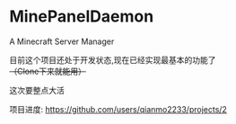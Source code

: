 # MinePanelDaemon
A Minecraft Server Manager

目前这个项目还处于开发状态,现在已经实现最基本的功能了
~~（Clone下来就能用）~~

这次要整点大活

项目进度: https://github.com/users/qianmo2233/projects/2
